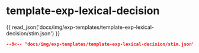 # template-exp-lexical-decision

{{ read_json('docs/img/exp-templates/template-exp-lexical-decision/stim.json') }}

```json
--8<-- "docs/img/exp-templates/template-exp-lexical-decision/stim.json"
```